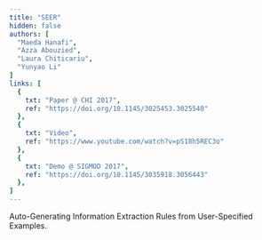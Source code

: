 ```yaml
---
title: "SEER"
hidden: false
authors: [
  "Maeda Hanafi", 
  "Azza Abouzied", 
  "Laura Chiticariu", 
  "Yunyao Li"
]
links: [
  {
    txt: "Paper @ CHI 2017",
    ref: "https://doi.org/10.1145/3025453.3025540"
  },
  {
    txt: "Video",
    ref: "https://www.youtube.com/watch?v=pS18h5REC3o"
  },
  {
    txt: "Demo @ SIGMOD 2017",
    ref: "https://doi.org/10.1145/3035918.3056443"
  },
]
---
```

Auto-Generating Information Extraction Rules from User-Specified Examples.